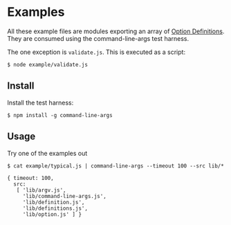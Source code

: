 # Examples

All these example files are modules exporting an array of [Option Definitions](https://github.com/75lb/command-line-args#optiondefinition-). They are consumed using the command-line-args test harness.

The one exception is `validate.js`. This is executed as a script:

```
$ node example/validate.js
```

## Install
Install the test harness:

```
$ npm install -g command-line-args
```

## Usage
Try one of the examples out

```
$ cat example/typical.js | command-line-args --timeout 100 --src lib/*

{ timeout: 100,
  src:
   [ 'lib/argv.js',
     'lib/command-line-args.js',
     'lib/definition.js',
     'lib/definitions.js',
     'lib/option.js' ] }
```
